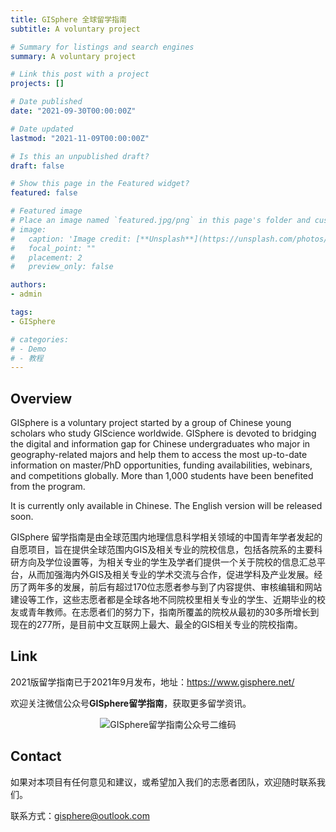 ```yaml
---
title: GISphere 全球留学指南
subtitle: A voluntary project

# Summary for listings and search engines
summary: A voluntary project

# Link this post with a project
projects: []

# Date published
date: "2021-09-30T00:00:00Z"

# Date updated
lastmod: "2021-11-09T00:00:00Z"

# Is this an unpublished draft?
draft: false

# Show this page in the Featured widget?
featured: false

# Featured image
# Place an image named `featured.jpg/png` in this page's folder and customize its options here.
# image:
#   caption: 'Image credit: [**Unsplash**](https://unsplash.com/photos/CpkOjOcXdUY)'
#   focal_point: ""
#   placement: 2
#   preview_only: false

authors:
- admin

tags:
- GISphere

# categories:
# - Demo
# - 教程
---
```


## Overview

GISphere is a voluntary project started by a group of Chinese young scholars who study GIScience worldwide. GISphere is devoted to bridging the digital and information gap for Chinese undergraduates who major in geography-related majors and help them to access the most up-to-date information on master/PhD opportunities, funding availabilities, webinars, and competitions globally. More than 1,000 students have been benefited from the program.

It is currently only available in Chinese. The English version will be released soon. 

GISphere 留学指南是由全球范围内地理信息科学相关领域的中国青年学者发起的自愿项目，旨在提供全球范围内GIS及相关专业的院校信息，包括各院系的主要科研方向及学位设置等，为相关专业的学生及学者们提供一个关于院校的信息汇总平台，从而加强海内外GIS及相关专业的学术交流与合作，促进学科及产业发展。经历了两年多的发展，前后有超过170位志愿者参与到了内容提供、审核编辑和网站建设等工作，这些志愿者都是全球各地不同院校里相关专业的学生、近期毕业的校友或青年教师。在志愿者们的努力下，指南所覆盖的院校从最初的30多所增长到现在的277所，是目前中文互联网上最大、最全的GIS相关专业的院校指南。

## Link

2021版留学指南已于2021年9月发布，地址：<https://www.gisphere.net/>

欢迎关注微信公众号**GISphere留学指南**，获取更多留学资讯。

<div align=center>

![GISphere留学指南公众号二维码](https://static.wixstatic.com/media/399ce1_1195a2df73b14eeab52c50cb5ab78198~mv2.jpg/v1/fill/w_305,h_291,al_c,q_80,usm_0.66_1.00_0.01/sc_JPG.webp)

<div align=left>

## Contact

如果对本项目有任何意见和建议，或希望加入我们的志愿者团队，欢迎随时联系我们。

联系方式：<gisphere@outlook.com>
